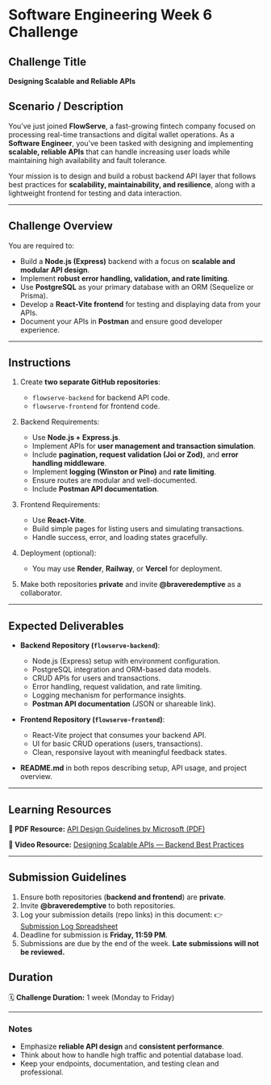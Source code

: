 # Software Engineering Week 6 Challenge

## Challenge Title

**Designing Scalable and Reliable APIs**

## Scenario / Description

You’ve just joined **FlowServe**, a fast-growing fintech company focused on processing real-time transactions and digital wallet operations. As a **Software Engineer**, you’ve been tasked with designing and implementing **scalable, reliable APIs** that can handle increasing user loads while maintaining high availability and fault tolerance.

Your mission is to design and build a robust backend API layer that follows best practices for **scalability, maintainability, and resilience**, along with a lightweight frontend for testing and data interaction.

---

## Challenge Overview

You are required to:

* Build a **Node.js (Express)** backend with a focus on **scalable and modular API design**.
* Implement **robust error handling, validation, and rate limiting**.
* Use **PostgreSQL** as your primary database with an ORM (Sequelize or Prisma).
* Develop a **React-Vite frontend** for testing and displaying data from your APIs.
* Document your APIs in **Postman** and ensure good developer experience.

---

## Instructions

1. Create **two separate GitHub repositories**:

   * `flowserve-backend` for backend API code.
   * `flowserve-frontend` for frontend code.
2. Backend Requirements:

   * Use **Node.js + Express.js**.
   * Implement APIs for **user management and transaction simulation**.
   * Include **pagination, request validation (Joi or Zod)**, and **error handling middleware**.
   * Implement **logging (Winston or Pino)** and **rate limiting**.
   * Ensure routes are modular and well-documented.
   * Include **Postman API documentation**.
3. Frontend Requirements:

   * Use **React-Vite**.
   * Build simple pages for listing users and simulating transactions.
   * Handle success, error, and loading states gracefully.
4. Deployment (optional):

   * You may use **Render**, **Railway**, or **Vercel** for deployment.
5. Make both repositories **private** and invite **@braveredemptive** as a collaborator.

---

## Expected Deliverables

* **Backend Repository (`flowserve-backend`)**:

  * Node.js (Express) setup with environment configuration.
  * PostgreSQL integration and ORM-based data models.
  * CRUD APIs for users and transactions.
  * Error handling, request validation, and rate limiting.
  * Logging mechanism for performance insights.
  * **Postman API documentation** (JSON or shareable link).
* **Frontend Repository (`flowserve-frontend`)**:

  * React-Vite project that consumes your backend API.
  * UI for basic CRUD operations (users, transactions).
  * Clean, responsive layout with meaningful feedback states.
* **README.md** in both repos describing setup, API usage, and project overview.

---

## Learning Resources

**📘 PDF Resource:**
[API Design Guidelines by Microsoft (PDF)](https://learn.microsoft.com/en-us/azure/architecture/best-practices/api-design)

**🎥 Video Resource:**
[Designing Scalable APIs — Backend Best Practices](https://youtu.be/7nm1pYuKAhY?si=2fmalEtEUrc3EAKb)

---

## Submission Guidelines

1. Ensure both repositories (**backend and frontend**) are **private**.
2. Invite **@braveredemptive** to both repositories.
3. Log your submission details (repo links) in this document:
   👉 [Submission Log Spreadsheet](https://docs.google.com/spreadsheets/d/131My2Yo2ekHu9KR9v0-NOfFENDiNm8rT0UEXBhUrkbc/edit?usp=drivesdk)
4. Deadline for submission is **Friday, 11:59 PM**.
5. Submissions are due by the end of the week. **Late submissions will not be reviewed.**

## Duration

🗓️ **Challenge Duration:** 1 week (Monday to Friday)

---

### Notes

* Emphasize **reliable API design** and **consistent performance**.
* Think about how to handle high traffic and potential database load.
* Keep your endpoints, documentation, and testing clean and professional.
